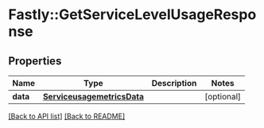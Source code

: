 # Fastly::GetServiceLevelUsageResponse

## Properties

| Name | Type | Description | Notes |
| ---- | ---- | ----------- | ----- |
| **data** | [**ServiceusagemetricsData**](ServiceusagemetricsData.md) |  | [optional] |

[[Back to API list]](../../README.md#endpoints) [[Back to README]](../../README.md)

